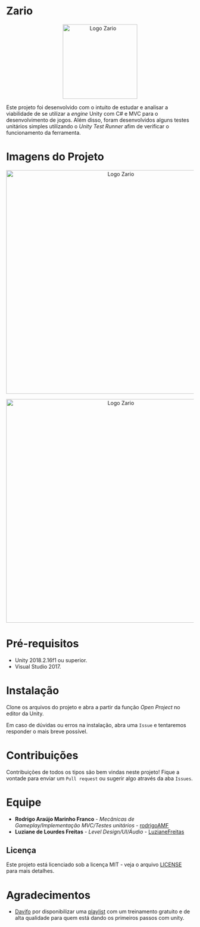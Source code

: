 # Zario

<p align = "center">
  <img src="https://github.com/rodrigoAMF/Zario/blob/master/imgs/logo-zario.png" alt="Logo Zario" width="200"/>
</p>                                                                                                     

Este projeto foi desenvolvido com o intuito de estudar e analisar a viabilidade de se utilizar a *engine* Unity com C# e MVC para o desenvolvimento de jogos. Além disso, foram desenvolvidos alguns testes unitários simples utilizando o *Unity Test Runner* afim de verificar o funcionamento da ferramenta.

# Imagens do Projeto
<p align = "center">
  <img src="https://github.com/rodrigoAMF/Zario/blob/master/imgs/gameplay-image.png" alt="Logo Zario" width="600"/>
</p>
<p align = "center">
  <img src="https://github.com/rodrigoAMF/Zario/blob/master/imgs/editor-image.png" alt="Logo Zario" width="600"/>
</p>

# Pré-requisitos
* Unity 2018.2.16f1 ou superior.
* Visual Studio 2017.

# Instalação
Clone os arquivos do projeto e abra a partir da função *Open Project* no editor da Unity. 

Em caso de dúvidas ou erros na instalação, abra uma `Issue` e tentaremos responder o mais breve possível.

# Contribuições
Contribuições de todos os tipos são bem vindas neste projeto! Fique a vontade para enviar um `Pull request` ou sugerir algo através da aba `Issues`.

# Equipe

* **Rodrigo Araújo Marinho Franco** - *Mecânicas de Gameplay/Implementação MVC/Testes unitários* - [rodrigoAMF](https://github.com/rodrigoAMF)
* **Luziane de Lourdes Freitas** - *Level Design/UI/Áudio* - [LuzianeFreitas](https://github.com/LuzianeFreitas)

## Licença

Este projeto está licenciado sob a licença MIT - veja o arquivo [LICENSE](LICENSE) para mais detalhes.

# Agradecimentos

* [Davifo](https://gamelab.live/sobrenos/) por disponibilizar uma [playlist](https://www.youtube.com/playlist?list=PLUur4s1pRGf9jHKo5XAKqP2XyRw35czIK) com um treinamento gratuito e de alta qualidade para quem está dando os primeiros passos com unity.
